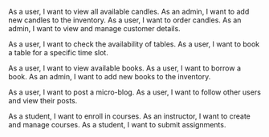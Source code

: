 As a user, I want to view all available candles.
As an admin, I want to add new candles to the inventory.
As a user, I want to order candles.
As an admin, I want to view and manage customer details.

As a user, I want to check the availability of tables.
As a user, I want to book a table for a specific time slot.

As a user, I want to view available books.
As a user, I want to borrow a book.
As an admin, I want to add new books to the inventory.

As a user, I want to post a micro-blog.
As a user, I want to follow other users and view their posts.

As a student, I want to enroll in courses.
As an instructor, I want to create and manage courses.
As a student, I want to submit assignments.

